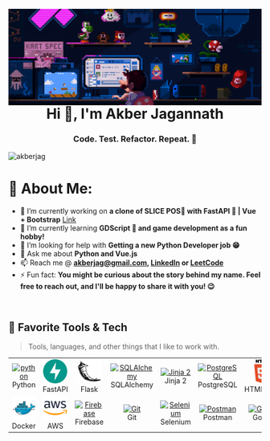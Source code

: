 <a href='https://akberjag.github.io/' target="_blank" > <img align="right" alt="Coding" src="https://github.com/AkberJag/akberjag/blob/main/imgs/mario_code_banner.gif"/></a>
<br/><br/>

<h1 align="center">Hi 👋, I'm Akber Jagannath</h1>
<h3 align="center">Code. Test. Refactor. Repeat. 🐍</h3>

<p align="left"> <img src="https://komarev.com/ghpvc/?username=akberjag&label=Profile%20views&color=0e75b6&style=flat" alt="akberjag" /> </p>

# 💫 About Me:
- 🔭 I’m currently working on **a clone of SLICE POS🍕 with FastAPI 🚀 | Vue + Bootstrap** [Link](https://github.com/AkberJag/openPizza)
- 🌱 I’m currently learning **GDScript 👾 and game development as a fun hobby!**
- 🤝 I’m looking for help with **Getting a new Python Developer job 😁**
- 💬 Ask me about **Python and Vue.js**
- 📫 Reach me @ **akberjag@gmail.com, [LinkedIn](https://www.linkedin.com/in/akberjag/) or [LeetCode](https://www.leetcode.com/akberjag)**
- ⚡ Fun fact: **You might be curious about the story behind my name. Feel free to reach out, and I'll be happy to share it with you! 😉**
<br/>


<h2 align="left" id="macropower-tech">🔨 Favorite Tools & Tech</h2>

> Tools, languages, and other things that I like to work with.

<table>
  <tr>
    <td align="center" width="96">
      <a href="https://www.python.org" target="_blank" rel="noreferrer" tooltip="Python 3">  <img src="https://s3.dualstack.us-east-2.amazonaws.com/pythondotorg-assets/media/files/python-logo-only.svg" alt="python"  height="48"/></a>
      <br>Python
    </td>
    <td align="center" width="96">
      <a href="https://fastapi.tiangolo.com/" target="_blank" rel="noreferrer" tooltip="FastAPI">  <img src="https://github.com/AkberJag/akberjag/blob/main/imgs/fastapi.svg" alt="FastAPI" width="48" height="48"/></a>
      <br>FastAPI
    </td>
    <td align="center" width="96">
      <a href="https://flask.palletsprojects.com/" target="_blank" rel="noreferrer" tooltip="Flask">  <img src="https://github.com/AkberJag/akberjag/blob/main/imgs/flask.svg" alt="Flask" width="48" height="48"/></a>
      <br>Flask
    </td>
    <td align="center" width="96">
      <a href="https://www.sqlalchemy.org/" target="_blank" rel="noreferrer" tooltip="SQLAlchemy">  <img src="https://upload.wikimedia.org/wikipedia/commons/thumb/d/d7/SQLAlchemy.svg/180px-SQLAlchemy.svg.png" alt="SQLAlchemy" width="48" height="48"/></a>
      <br>SQLAlchemy
    </td>
    <td align="center" width="96">
      <a href="https://jinja.palletsprojects.com" target="_blank" rel="noreferrer" tooltip="Jinja 2">  <img src="https://jinja.palletsprojects.com/en/3.1.x/_images/jinja-logo.png" alt="Jinja 2"  height="48"/></a>
      <br>Jinja 2
    </td>
    <td align="center" width="96">
      <a href="https://www.postgresql.org" target="_blank" rel="noreferrer" tooltip="PostgreSQL">  <img src="https://wiki.postgresql.org/images/9/9a/PostgreSQL_logo.3colors.540x557.png" alt="PostgreSQL"  width="48" height="48"/></a>
      <br>PostgreSQL
    </td>
    <td align="center" width="96">
      <a href="https://developer.mozilla.org/en-US/docs/Web/JavaScript" target="_blank" rel="noreferrer" tooltip="HTML/CSS">  <img src="https://raw.githubusercontent.com/devicons/devicon/master/icons/html5/html5-original-wordmark.svg" alt="HTML/CSS"  width="48" height="48"/></a>
      <br>HTML/CSS
    </td>
    <td align="center" width="96">
      <a href="https://www.w3.org/html/" target="_blank" rel="noreferrer" tooltip="HTML/CSS">  <img src="https://upload.wikimedia.org/wikipedia/commons/thumb/6/6a/JavaScript-logo.png/900px-JavaScript-logo.png" alt="JavaScript"  width="48" height="48"/></a>
      <br>JavaScript
    </td>
    <td align="center" width="96">
      <a href="https://vuejs.org/" target="_blank" rel="noreferrer" tooltip="Vue 3">  <img src="https://upload.wikimedia.org/wikipedia/commons/thumb/9/95/Vue.js_Logo_2.svg/768px-Vue.js_Logo_2.svg.png" alt="Vue 3"  width="48" height="48"/></a>
      <br>Vue.js
    </td>
    <td align="center" width="96">
      <a href="https://vuejs.org/" target="_blank" rel="noreferrer" tooltip="Bootstrap">  <img src="https://getbootstrap.com/docs/5.0/assets/brand/bootstrap-logo.svg" alt="Bootstrap"  width="48" /></a>
      <br>Bootstrap
    </td>
  </tr>
   <tr>
    <td align="center" width="96">
      <a href="https://www.docker.com/" target="_blank" rel="noreferrer" tooltip="Docker">  <img src="https://github.com/AkberJag/akberjag/blob/main/imgs/docker-original.svg" alt="Docker"  height="48"/></a>
      <br>Docker
    </td>
    <td align="center" width="96">
      <a href="https://www.aws.com/" target="_blank" rel="noreferrer" tooltip="AWS">  <img src="https://raw.githubusercontent.com/devicons/devicon/master/icons/amazonwebservices/amazonwebservices-original-wordmark.svg" alt="AWS" width="48" height="48"/></a>
      <br>AWS
    </td>
    <td align="center" width="96">
      <a href="https://firebase.google.com/" target="_blank" rel="noreferrer" tooltip="Firebase">  <img src="https://www.vectorlogo.zone/logos/firebase/firebase-icon.svg" alt="Firebase" width="48" height="48"/></a>
      <br>Firebase
    </td>
     <td align="center" width="96">
      <a href="https://git-scm.com/" target="_blank" rel="noreferrer" tooltip="Git">  <img src="https://git-scm.com/images/logos/downloads/Git-Icon-1788C.svg" alt="Git" width="48" height="48"/></a>
      <br>Git
    </td>
    <td align="center" width="96">
      <a href="https://www.selenium.dev" target="_blank" rel="noreferrer" tooltip="Selenium">  <img src="https://raw.githubusercontent.com/detain/svg-logos/780f25886640cef088af994181646db2f6b1a3f8/svg/selenium-logo.svg" alt="Selenium" width="48" height="48"/></a>
      <br>Selenium
    </td>
    <td align="center" width="96">
      <a href="https://www.selenium.dev" target="_blank" rel="noreferrer" tooltip="Postman">  <img src="https://voyager.postman.com/logo/postman-logo-icon-orange.svg" alt="Postman" width="48" height="48"/></a>
      <br>Postman
    </td>
    <td align="center" width="96">
      <a href="https://www.godotengine.org/" target="_blank" rel="noreferrer" tooltip="Godot">  <img src="https://godotengine.org/assets/press/icon_color.png" alt="Godot" width="48" height="48"/></a>
      <br>Godot
    </td>
    <td align="center" width="96">
      <a href="https://www.linux.org/" target="_blank" rel="noreferrer" tooltip="Linux">  <img src="https://raw.githubusercontent.com/devicons/devicon/master/icons/linux/linux-original.svg" alt="Linux" width="48" height="48"/></a>
      <br>Linux
    </td>
    <td align="center" width="96">
      <a href="https://www.jenkins.io/" target="_blank" rel="noreferrer" tooltip="Jenkins">  <img src="https://www.jenkins.io/images/logo_128.png" alt="Jenkins" width="48" height="48"/></a>
      <br>Jenkins
    </td>
    <td align="center" width="96">
      <a href="https://www.photoshop.com/en" target="_blank" rel="noreferrer" tooltip="Photoshop">  <img src="https://raw.githubusercontent.com/devicons/devicon/master/icons/photoshop/photoshop-line.svg" alt="Photoshop" width="48" height="48"/></a>
      <br>Photoshop
    </td>
</table>

